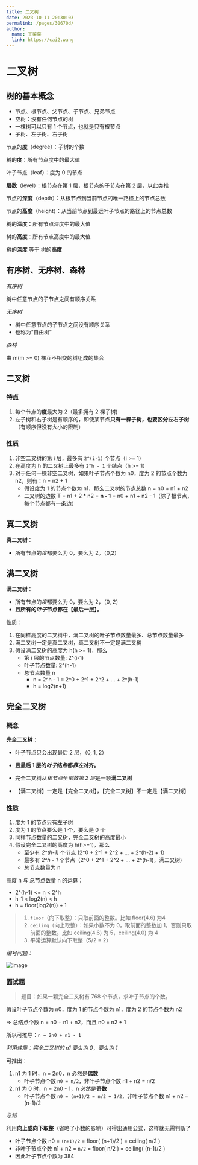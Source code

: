 ```yaml
---
title: 二叉树
date: 2023-10-11 20:30:03
permalink: /pages/30670d/
author: 
  name: 王菜菜
  link: https://cai2.wang
---
```

# 二叉树

## 树的基本概念

- 节点、根节点、父节点、子节点、兄弟节点
- 空树：没有任何节点的树
- 一棵树可以只有 1 个节点，也就是只有根节点
- 子树、左子树、右子树



节点的**度**（degree）：子树的个数

树的**度**：所有节点度中的最大值

叶子节点（leaf）：度为 0 的节点

**层数**（level）：根节点在第 1 层，根节点的子节点在第 2 层，以此类推

节点的**深度**（depth）：从根节点到当前节点的唯一路径上的节点总数

节点的**高度**（height）：从当前节点到最远叶子节点的路径上的节点总数

树的**深度**：所有节点深度中的最大值

树的**高度**：所有节点高度中的最大值

树的**深度** 等于 树的**高度**

## 有序树、无序树、森林

*有序树*

树中任意节点的子节点之间有顺序关系

*无序树*

- 树中任意节点的子节点之间没有顺序关系
- 也称为“自由树”

*森林*

由 m(m >= 0) 棵互不相交的树组成的集合

## 二叉树

### 特点

1. 每个节点的**度**最大为 2（最多拥有 2 棵子树)
2. 左子树和右子树是有顺序的，即使某节点**只有一棵子树，也要区分左右子树**（有顺序但没有大小的限制）

### 性质

1. 非空二叉树的第 i 层，最多有 `2^(i-1)` 个节点（i >= 1）
2. 在高度为 h 的二又树上最多有 `2^h - 1` 个结点（h >= 1）
3. 对于任何一棵非空二叉树，如果叶子节点个数为 n0，度为 2 的节点个数为 n2，则有：n = n2 + 1 
   - 假设度为 1 的节点个数为 n1，那么二叉树的节点总数 n = n0 + n1 + n2
   - 二叉树的边数 T = n1 + 2 * n2 = **n - 1** = n0 + n1 + n2 - 1（除了根节点，每个节点都有一条边）

## 真二叉树

**真二叉树**：

- 所有节点的*度*都要么为 0，要么为 2。（0,2）

## 满二叉树

**满二叉树**：

- 所有节点的*度*都要么为 0，要么为 2，（0, 2）
- **且所有的*叶子*节点都在【最后一层】。**

性质：

1. 在同样高度的二叉树中，满二叉树的叶子节点数量最多、总节点数量最多
2. 满二叉树一定是真二叉树，真二叉树不一定是满二叉树
3. 假设满二叉树的高度为 h(h >= 1)，那么
   - 第 i 层的节点数量: 2^(i-1)
   - 叶子节点数量: 2^(h-1)
   - 总节点数量 n
     - n = 2^h - 1 = 2^0 + 2^1 + 2^2 + ... + 2^(h-1)
     - h = log2(n+1)

## 完全二叉树

### 概念

**完全二叉树**：

- 叶子节点只会出现最后 2 层，（0, 1, 2）
- **且最后 1 层的*叶子*结点都*靠左*对齐。**

- 完全二叉树从*根节点*至*倒数第 2 层*是一颗**满二叉树**
- 【满二叉树】一定是【完全二叉树】，【完全二叉树】不一定是【满二叉树】

### 性质

1. 度为 1 的节点只有左子树
2. 度为 1 的节点要么是 1 个，要么是 0 个
3. 同样节点数量的二叉树，完全二叉树的高度最小
4. 假设完全二叉树的高度为 h(h>=1)，那么
   - 至少有 *2^(h-1)* 个节点 (2^0 + 2^1 + 2^2 + ... + 2^(h-2) + 1）
   - 最多有 *2^h - 1* 个节点（2^0 + 2^1 + 2^2 + ... + 2^(h-1)，满二又树)
   - 总节点数量为 n

高度 h 与 总节点数量 n 的运算：

- 2^(h-1) <= n < 2^h
- h-1 < log2(n) < h
- h = floor(log2(n)) + 1

> 1. `floor`（向下取整）：只取前面的整数。比如 floor(4.6) 为4
> 2. `ceiling`（向上取整）：如果小数不为 0，取前面的整数加 1，否则只取前面的整数。比如 ceiling(4.6) 为 5，ceiling(4.0) 为 4
> 3. 平常运算默认向下取整（5/2 = 2）

*编号问题：*

![image](https://cmty256.github.io/imgs-blog/basics/image.5p63hsdswi80.png)

### 面试题

> 题目：如果一颗完全二叉树有 768 个节点，求叶子节点的个数。

假设叶子节点个数为 n0，度为 1 的节点个数为 n1，度为 2 的节点个数为 n2 

=> 总结点个数 n = n0 + n1 + n2，而且 n0 = n2 + 1 

所以可推导：`n = 2n0 + n1 - 1`

*利用性质：完全二叉树的 n1 要么为 0，要么为 1*

可推出：

1. n1 为 1 时，n = 2n0，n 必然是**偶数**
   - 叶子节点个数 `n0 = n/2`，非叶子节点个数 n1 + n2 = n/2 
2. n1 为 0 时，n = 2n0 - 1，n 必然是**奇数**
   - 叶子节点个数 `n0 = (n+1)/2 = n/2 + 1/2`，非叶子节点个数 n1 + n2 = (n-1)/2

*总结*

利用**向上或向下取整**（省略了小数的影响）可得出通用公式，这样就无需判断了

- 叶子节点个数 n0 = `(n+1)/2` = floor( (n+1)/2 ) = ceiling( n/2 )
- 非叶子节点个数 n1 + n2 = `n/2` = floor( n/2 ) = ceiling( (n-1)/2 )
- 因此叶子节点个数为 384
